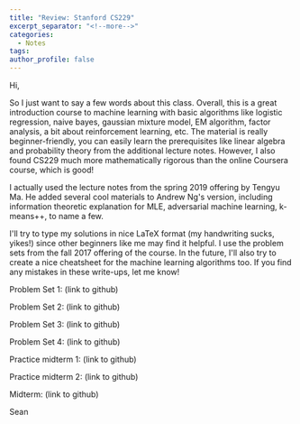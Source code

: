```yaml
---
title: "Review: Stanford CS229"
excerpt_separator: "<!--more-->"
categories:
  - Notes
tags:
author_profile: false
---
```


Hi,

So I just want to say a few words about this class. Overall, this is a great introduction course to machine learning with basic algorithms like logistic regression, naive bayes, gaussian mixture model, EM algorithm, factor analysis, a bit about reinforcement learning, etc. The material is really beginner-friendly, you can easily learn the prerequisites like linear algebra and probability theory from the additional lecture notes. However, I also found CS229 much more mathematically rigorous than the online Coursera course, which is good!

I actually used the lecture notes from the spring 2019 offering by Tengyu Ma. He added several cool materials to Andrew Ng's version, including information theoretic explanation for MLE, adversarial machine learning, k-means++, to name a few.

I'll try to type my solutions in nice LaTeX format (my handwriting sucks, yikes!) since other beginners like me may find it helpful. I use the problem sets from the fall 2017 offering of the course. In the future, I'll also try to create a nice cheatsheet for the machine learning algorithms too. If you find any mistakes in these write-ups, let me know!

Problem Set 1: (link to github)

Problem Set 2: (link to github)

Problem Set 3: (link to github)

Problem Set 4: (link to github)

Practice midterm 1: (link to github)

Practice midterm 2: (link to github)

Midterm: (link to github)

Sean